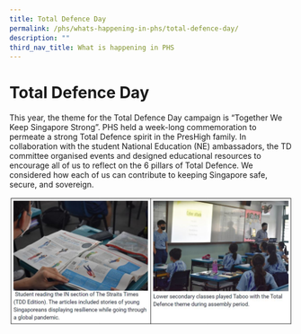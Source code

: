 ```yaml
---
title: Total Defence Day
permalink: /phs/whats-happening-in-phs/total-defence-day/
description: ""
third_nav_title: What is happening in PHS
---
```

# **Total Defence Day**

This year, the theme for the Total Defence Day campaign is “Together We Keep Singapore Strong”. PHS held a week-long commemoration to permeate a strong Total Defence spirit in the PresHigh family. In collaboration with the student National Education (NE) ambassadors, the TD committee organised events and designed educational resources to encourage all of us to reflect on the 6 pillars of Total Defence. We considered how each of us can contribute to keeping Singapore safe, secure, and sovereign.

![](/images/TDF.jpg)